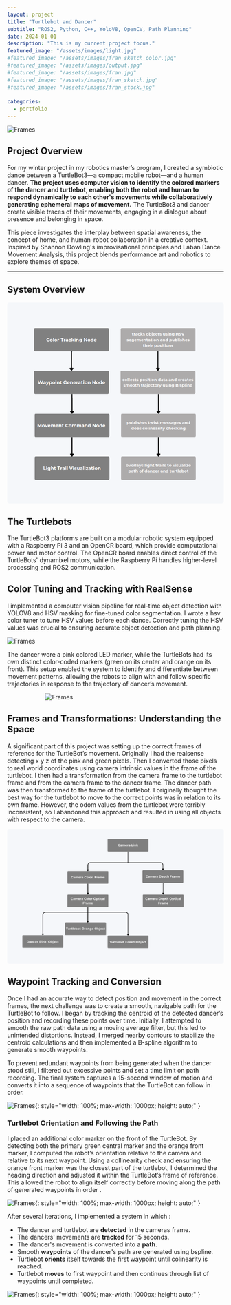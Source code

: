 ```yaml
---
layout: project
title: "Turtlebot and Dancer"
subtitle: "ROS2, Python, C++, YoloV8, OpenCV, Path Planning"
date: 2024-01-01
description: "This is my current project focus."
featured_image: "/assets/images/light.jpg" 
#featured_image: "/assets/images/fran_sketch_color.jpg" 
#featured_image: "/assets/images/output.jpg" 
#featured_image: "/assets/images/fran.jpg" 
#featured_image: "/assets/images/fran_sketch.jpg" 
#featured_image: "/assets/images/fran_stock.jpg" 

categories:
  - portfolio
---
```



![Frames]({{site.baseurl}}/assets/images/pink_and_green_dark_gif.gif)



## Project Overview

For my winter project in my robotics master’s program, I created a symbiotic dance between a TurtleBot3—a compact mobile robot—and a human dancer. **The project uses computer vision to identify the colored markers of the dancer and turtlebot, enabling both the robot and human to respond dynamically to each other's movements while collaboratively generating ephemeral maps of movement.** The TurtleBot3 and dancer create visible traces of their movements, engaging in a dialogue about presence and belonging in space.

This piece investigates the interplay between spatial awareness, the concept of home, and human-robot collaboration in a creative context. Inspired by Shannon Dowling's improvisational principles and Laban Dance Movement Analysis, this project blends performance art and robotics to explore themes of space.


---
## System Overview
<div style="display: flex; justify-content: center;">
  <img src="/assets/images/system_OVERVIEW.png" alt="ROS2 Frames" style="width: 100%; max-width: 1000px; height: auto; border-radius: 5px;">
</div>

## The Turtlebots
The TurtleBot3 platforms are built on a modular robotic system equipped with a Raspberry Pi 3 and an OpenCR board, which provide computational power and motor control. The OpenCR board enables direct control of the TurtleBots' dynamixel motors, while the Raspberry Pi handles higher-level processing and ROS2 communication. 



<!-- <br> 
<div style="display: flex; justify-content: center;">
  <img src="/assets/images/hori.jpg" alt="TurtleBot Group Photo" style="width: 100%; max-width: 800px; height: auto; border-radius: 5px;">
</div>
<br>  -->

<!-- <br> 
<div style="display: flex; justify-content: center;">
  <img src="/assets/images/TB3_Burger_Component.png" alt="TurtleBot Group Photo" style="width: 30%; max-width: 800px; height: auto; border-radius: 5px;">
</div>
<br>  -->


## Color Tuning and Tracking with RealSense
<!-- To track the dancer and TurtleBot positions, I mounted an Intel RealSense camera above the performance space to obtain a clear, top-down view of their colored identifiers and movement paths. Initially, I attempted mounting the RealSense camera directly onto the TurtleBot itself to allow for onboard perception, but the Raspberry Pi 3 lacked the necessary processing power to handle the high data throughput from the depth camera in real-time. This resulted in significant latency and frame drops, making reliable depth-based navigation infeasible.

I landed on using an external camera setup, suspending the RealSense camera overhead to track the TurtleBots and dancer from a stable, global perspective. This shift allowed for more precise localization and reduced computational load on the robots themselves.

Reducing the computational load on the raspberry pi, proved to be the most efficient way to interact with the turtlebots. -->

<!-- <br> 
<div style="display: flex; justify-content: center; gap: 10px; width: 100%;">
  <img src="/assets/images/above.JPG" alt="From Above" style="width: 33.3%; max-width: 400px; height: auto; object-fit: cover; border-radius: 5px;">
  <img src="/assets/images/setup_better.JPG" alt="Group" style="width: 33.3%; max-width: 400px; height: auto; object-fit: cover; border-radius: 5px;">
  <img src="/assets/images/setup_better.JPG" alt="Set Up" style="width: 33.3%; max-width: 400px; height: auto; object-fit: cover; border-radius: 5px;">
</div>
<br>  -->

 I implemented a computer vision pipeline for real-time object detection with YOLOV8 and HSV masking for fine-tuned color segmentation. I wrote a hsv color tuner to tune HSV values before each dance. Correctly tuning the HSV values was crucial to ensuring accurate object detection and path planning. 

 ![Frames]({{site.baseurl}}/assets/images/hsv_tuning_gif_fast.gif)

The dancer wore a pink colored LED marker,  while the TurtleBots had its own distinct color-coded markers (green on its center and orange on its front). This setup enabled the system to identify and differentiate between movement patterns, allowing the robots to align with and follow specific trajectories in response to the trajectory of dancer’s movement.

<!-- ![Frames]({{site.baseurl}}/assets/images/color_tracking_yolo.gif) -->
<img src="{{site.baseurl}}/assets/images/color_tracking_yolo.gif" alt="Frames" style="max-width: 65%; height: auto; display: block; margin: 0 auto;">


## Frames and Transformations: Understanding the Space
A significant part of this project was setting up the correct frames of reference for the TurtleBot’s movement. Originally I had the realsense detecting x y z of the pink and green pixels. Then I converted those pixels to real world coordinates using camera intrinsic values in the frame of the turtlebot. I then had a transformation from the camera frame to the turtlebot frame and from the camera frame to the dancer frame. The dancer path was then transformed to the frame of the turtlebot. I originally thought the best way for the turtlebot to move to the correct points was in relation to its own frame. However, the odom values from the turtlebot were terribly inconsistent, so I abandoned this approach and resulted in using all objects with respect to the camera. 

<div style="display: flex; justify-content: center;">
  <img src="/assets/images/redo_frames.png" alt="ROS2 Frames" style="width: 100%; max-width: 1000px; height: auto; border-radius: 5px;">
</div>

## Waypoint Tracking and Conversion
Once I had an accurate way to detect position and movement in the correct frames, the next challenge was to create a smooth, navigable path for the TurtleBot to follow. I began by tracking the centroid of the detected dancer’s position and recording these points over time. Initially, I attempted to smooth the raw path data using a moving average filter, but this led to unintended distortions. Instead, I merged nearby contours to stabilize the centroid calculations and then implemented a B-spline algorithm to generate smooth waypoints.

To prevent redundant waypoints from being generated when the dancer stood still, I filtered out excessive points and set a time limit on path recording. The final system captures a 15-second window of motion and converts it into a sequence of waypoints that the TurtleBot can follow in order. 

![Frames]({{site.baseurl}}/assets/images/waypoints.gif){: style="width: 100%; max-width: 1000px; height: auto;" }


### Turtlebot Orientation and Following the Path

I placed an additional color marker on the front of the TurtleBot. By detecting both the primary green central marker and the orange front marker, I computed the robot’s orientation relative to the camera and relative to its next waypoint. Using a collinearity check and ensuring the orange front marker was the closest part of the turtlebot, I determined the heading direction and adjusted it within the TurtleBot’s frame of reference. This allowed the robot to align itself correctly before moving along the path of generated waypoints in order .

![Frames]({{site.baseurl}}/assets/images/for_paul_crop.gif){: style="width: 100%; max-width: 1000px; height: auto;" }


After several iterations, I implemented a system in which :
- The dancer and turtlebot are **detected** in the cameras frame. 
- The dancers' movements are **tracked** for 15 seconds.
- The dancer's movement is converted into a **path**.
- Smooth **waypoints** of the dancer's path are generated using bspline.
- Turtlebot **orients** itself towards the first waypoint until colinearity is reached.
- Turtlebot **moves** to first waypoint and then continues through list of waypoints until completed.



![Frames]({{site.baseurl}}/assets/images/dancer_path_labels.gif){: style="width: 100%; max-width: 1000px; height: auto;" }





